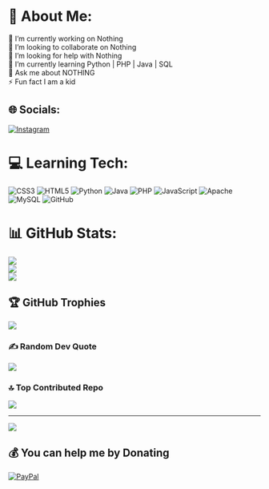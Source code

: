 # 💫 About Me:
🔭 I’m currently working on Nothing<br>👯 I’m looking to collaborate on Nothing<br>🤝 I’m looking for help with Nothing<br>🌱 I’m currently learning Python | PHP | Java | SQL<br>💬 Ask me about NOTHING<br>⚡ Fun fact I am a kid


## 🌐 Socials:
[![Instagram](https://img.shields.io/badge/Instagram-%23E4405F.svg?logo=Instagram&logoColor=white)](https://instagram.com/https://instagram.com/j_k__lakshan_?igsh=YzljYTk1Og3Zg==) 

# 💻 Learning Tech:
![CSS3](https://img.shields.io/badge/css3-%231572B6.svg?style=for-the-badge&logo=css3&logoColor=white) ![HTML5](https://img.shields.io/badge/html5-%23E34F26.svg?style=for-the-badge&logo=html5&logoColor=white) ![Python](https://img.shields.io/badge/python-3670A0?style=for-the-badge&logo=python&logoColor=ffdd54) ![Java](https://img.shields.io/badge/java-%23ED8B00.svg?style=for-the-badge&logo=openjdk&logoColor=white) ![PHP](https://img.shields.io/badge/php-%23777BB4.svg?style=for-the-badge&logo=php&logoColor=white) ![JavaScript](https://img.shields.io/badge/javascript-%23323330.svg?style=for-the-badge&logo=javascript&logoColor=%23F7DF1E) ![Apache](https://img.shields.io/badge/apache-%23D42029.svg?style=for-the-badge&logo=apache&logoColor=white) ![MySQL](https://img.shields.io/badge/mysql-4479A1.svg?style=for-the-badge&logo=mysql&logoColor=white) ![GitHub](https://img.shields.io/badge/github-%23121011.svg?style=for-the-badge&logo=github&logoColor=white)
# 📊 GitHub Stats:
![](https://github-readme-stats.vercel.app/api?username=KevinMark-MM&theme=dark&hide_border=false&include_all_commits=false&count_private=false)<br/>
![](https://github-readme-streak-stats.herokuapp.com/?user=KevinMark-MM&theme=dark&hide_border=false)<br/>
![](https://github-readme-stats.vercel.app/api/top-langs/?username=KevinMark-MM&theme=dark&hide_border=false&include_all_commits=false&count_private=false&layout=compact)

## 🏆 GitHub Trophies
![](https://github-profile-trophy.vercel.app/?username=KevinMark-MM&theme=radical&no-frame=false&no-bg=true&margin-w=4)

### ✍️ Random Dev Quote
![](https://quotes-github-readme.vercel.app/api?type=horizontal&theme=radical)

### 🔝 Top Contributed Repo
![](https://github-contributor-stats.vercel.app/api?username=KevinMark-MM&limit=5&theme=radical&combine_all_yearly_contributions=true)

---
[![](https://visitcount.itsvg.in/api?id=KevinMark-MM&icon=2&color=12)](https://visitcount.itsvg.in)

  ## 💰 You can help me by Donating
  [![PayPal](https://img.shields.io/badge/PayPal-00457C?style=for-the-badge&logo=paypal&logoColor=white)](https://paypal.me/https://paypal.me/paypal.me/janithMM) 

  
<!-- Proudly created with GPRM ( https://gprm.itsvg.in ) -->
